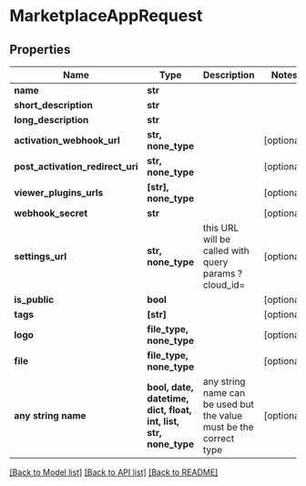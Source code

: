 # MarketplaceAppRequest


## Properties
Name | Type | Description | Notes
------------ | ------------- | ------------- | -------------
**name** | **str** |  | 
**short_description** | **str** |  | 
**long_description** | **str** |  | 
**activation_webhook_url** | **str, none_type** |  | [optional] 
**post_activation_redirect_uri** | **str, none_type** |  | [optional] 
**viewer_plugins_urls** | **[str], none_type** |  | [optional] 
**webhook_secret** | **str** |  | [optional] 
**settings_url** | **str, none_type** | this URL will be called with query params ?cloud_id&#x3D; | [optional] 
**is_public** | **bool** |  | [optional] 
**tags** | **[str]** |  | [optional] 
**logo** | **file_type, none_type** |  | [optional] 
**file** | **file_type, none_type** |  | [optional] 
**any string name** | **bool, date, datetime, dict, float, int, list, str, none_type** | any string name can be used but the value must be the correct type | [optional]

[[Back to Model list]](../README.md#documentation-for-models) [[Back to API list]](../README.md#documentation-for-api-endpoints) [[Back to README]](../README.md)


